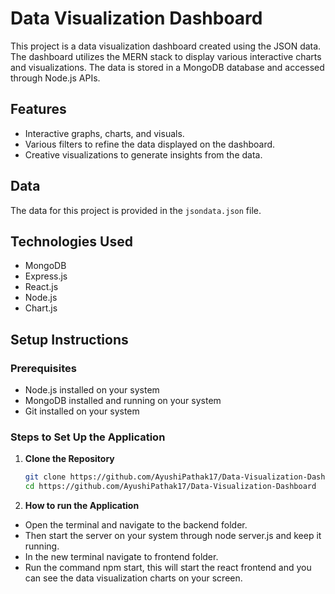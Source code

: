# Data Visualization Dashboard

This project is a data visualization dashboard created using the JSON data. The dashboard utilizes the MERN stack to display various interactive charts and visualizations. The data is stored in a MongoDB database and accessed through Node.js APIs.

## Features

- Interactive graphs, charts, and visuals.
- Various filters to refine the data displayed on the dashboard.
- Creative visualizations to generate insights from the data.

## Data

The data for this project is provided in the `jsondata.json` file.

## Technologies Used

- MongoDB
- Express.js
- React.js 
- Node.js
- Chart.js

## Setup Instructions

### Prerequisites

- Node.js installed on your system
- MongoDB installed and running on your system
- Git installed on your system

### Steps to Set Up the Application

1. **Clone the Repository**

   ```bash
   git clone https://github.com/AyushiPathak17/Data-Visualization-Dashboard
   cd https://github.com/AyushiPathak17/Data-Visualization-Dashboard

2. **How to run the Application**
- Open the terminal and navigate to the backend folder.
- Then start the server on your system through node server.js and keep it running.
- In the new terminal navigate to frontend folder.
- Run the command npm start, this will start the react frontend and you can see the data visualization charts on your screen.
